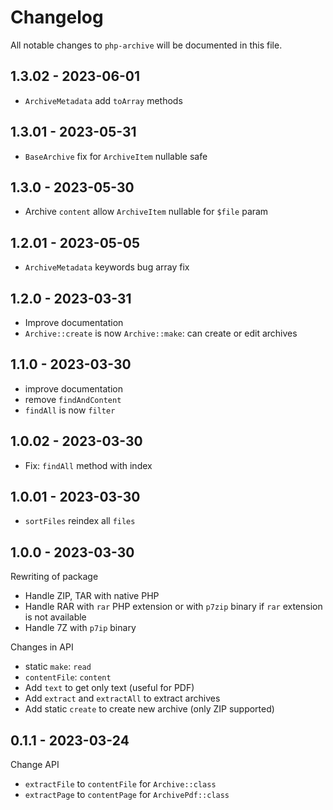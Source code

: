 # Changelog

All notable changes to `php-archive` will be documented in this file.

## 1.3.02 - 2023-06-01

- `ArchiveMetadata` add `toArray` methods

## 1.3.01 - 2023-05-31

- `BaseArchive` fix for `ArchiveItem` nullable safe

## 1.3.0 - 2023-05-30

- Archive `content` allow `ArchiveItem` nullable for `$file` param

## 1.2.01 - 2023-05-05

- `ArchiveMetadata` keywords bug array fix

## 1.2.0 - 2023-03-31

- Improve documentation
- `Archive::create` is now `Archive::make`: can create or edit archives

## 1.1.0 - 2023-03-30

- improve documentation
- remove `findAndContent`
- `findAll` is now `filter`

## 1.0.02 - 2023-03-30

- Fix: `findAll` method with index

## 1.0.01 - 2023-03-30

- `sortFiles` reindex all `files`

## 1.0.0 - 2023-03-30

Rewriting of package

- Handle ZIP, TAR with native PHP
- Handle RAR with `rar` PHP extension or with `p7zip` binary if `rar` extension is not available
- Handle 7Z with `p7ip` binary

Changes in API

- static `make`: `read`
- `contentFile`: `content`
- Add `text` to get only text (useful for PDF)
- Add `extract` and `extractAll` to extract archives
- Add static `create` to create new archive (only ZIP supported)

## 0.1.1 - 2023-03-24

Change API

- `extractFile` to `contentFile` for `Archive::class`
- `extractPage` to `contentPage` for `ArchivePdf::class`
